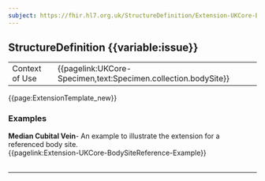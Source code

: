 ```yaml
---
subject: https://fhir.hl7.org.uk/StructureDefinition/Extension-UKCore-BodySiteReference
---
```

## StructureDefinition {{variable:issue}}

<table id="addToTranspose">
<tr><td>Context of Use</td>
<td>{{pagelink:UKCore-Specimen,text:Specimen.collection.bodySite}}</td>
</tr>
</table>

{{page:ExtensionTemplate_new}}

<div id="Examples" class="tabcontent">
  <h3>Examples</h3>
  <b>Median Cubital Vein</b>- An example to illustrate the extension for a referenced body site.<br>
  {{pagelink:Extension-UKCore-BodySiteReference-Example}}
  <br><br>
</div>

---
